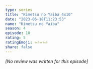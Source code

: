 ```yaml
---
type: series
title: "Kimetsu no Yaiba 4x10"
date: "2023-06-18T11:23:53"
name: "Kimetsu no Yaiba"
season: 4
episode: 10
rating: 5
ratingEmoji: ⭐️⭐️⭐️⭐️⭐️
share: false
---
```


_[No review was written for this episode]_
